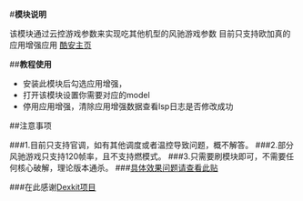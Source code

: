 
#**模块说明**


该模块通过云控游戏参数来实现吃其他机型的风驰游戏参数
目前只支持欧加真的应用增强应用
[酷安主页](http://www.coolapk.com/u/1094958)


##**教程使用**
- 安装此模块后勾选应用增强，
- 打开该模块设置你需要对应的model
- 停用应用增强，清除应用增强数据查看lsp日志是否修改成功

##注意事项


###1.目前只支持官调，如有其他调度或者温控导致问题，概不解答。
###2.部分风驰游戏只支持120帧率，且不支持燃模式。
###3.只需要刷模块即可，不需要任何核心破解，理论版本通杀。
###[具体效果问题请查看此贴](https://www.coolapk.com/feed/64599513?shareKey=OTFjNjY2YjQ1MGQxNjgzMDRiZjY~&shareUid=1094958&shareFrom=com.coolapk.market_15.3.1)

###在此感谢[Dexkit项目](https://luckypray.org/DexKit/)


